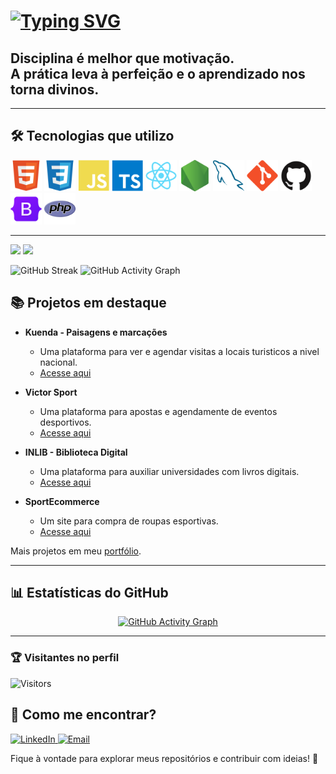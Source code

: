 <h1 align="left">
  <a href="https://git.io/typing-svg">
    <img src="https://readme-typing-svg.herokuapp.com?font=Fira+Code&weight=300&size=50&duration=4000&pause=500&color=708090&center=true&vCenter=true&random=false&width=1000&lines=Olá,+meu+nome+é+Manuel+Pires+Luís;Sou+desenvolvedor+web+fullstack;Sou+apaixonado+por+tecnologia;Educação;Arte;Games;Animes;e+muita+ficção+lol;Bem-vindo+ao+meu+GitHub!" alt="Typing SVG" />
  </a>
</h1>

<h2 display="flex" gap="20px" flex-wrap="wrap">Disciplina é melhor que motivação.</br> A prática leva à perfeição e o aprendizado nos torna divinos.</h2>

---

<h2>🛠️ Tecnologias que utilizo</h2>
<div display="flex" flex-wrap="wrap" gap="30px"> 
 <img height="50px" width="50px" src="https://raw.githubusercontent.com/devicons/devicon/master/icons/html5/html5-original.svg" alt="HTML5">

  <img  height="50px" width="50px" src="https://raw.githubusercontent.com/devicons/devicon/master/icons/css3/css3-original.svg" alt="CSS3">

  <img  height="50px" width="50px" src="https://raw.githubusercontent.com/devicons/devicon/master/icons/javascript/javascript-plain.svg" alt="JavaScript">

  <img  height="50px" width="50px" src="https://raw.githubusercontent.com/devicons/devicon/master/icons/typescript/typescript-plain.svg" alt="TypeScript">

  <img  height="50px" width="50px"  src="https://raw.githubusercontent.com/devicons/devicon/master/icons/react/react-original.svg" alt="React">

  <img height="50px" width="50px"   src="https://raw.githubusercontent.com/devicons/devicon/master/icons/nodejs/nodejs-original.svg" alt="Node.js">

  <img  height="50px" width="50px"  src="https://raw.githubusercontent.com/devicons/devicon/master/icons/mysql/mysql-original.svg" alt="MySQL">

  <img  height="50px" width="50px" src="https://raw.githubusercontent.com/devicons/devicon/master/icons/git/git-original.svg" alt="Git">

  <img height="50px" width="50px" src="https://raw.githubusercontent.com/devicons/devicon/master/icons/github/github-original.svg" alt="GitHub">

  <img  height="50px" width="50px"  src="https://raw.githubusercontent.com/devicons/devicon/master/icons/bootstrap/bootstrap-original.svg" alt="Bootstrap">

  <img  height="50px" width="50px"  src="https://raw.githubusercontent.com/devicons/devicon/master/icons/php/php-original.svg" alt="PHP">
</div>

---


<div display="flex" flex-wrap="wrap" gap="30px"> 
<div display="flex" flex-wrap="wrap" gap="30px"> 
  <img height="150em" src="https://github-readme-stats.vercel.app/api?username=ManuelPiresLuis01&show_icons=true&theme=dracula&include_all_commits=true&count_private=true" style="max-width: 100%;">
  <img height="150em" src="https://github-readme-stats.vercel.app/api/top-langs/?username=ManuelPiresLuis01&layout=compact&langs_count=7&theme=dracula" style="max-width: 100%;">
</div>

![GitHub Streak](https://github-readme-streak-stats.herokuapp.com/?user=ManuelPiresLuis01&theme=dracula)
![GitHub Activity Graph](https://github-readme-activity-graph.vercel.app/graph?username=ManuelPiresLuis01&theme=dracula)


</div>

  
<h2>📚 Projetos em destaque</h2>

- **Kuenda - Paisagens e marcações**
  - Uma plataforma para ver e agendar visitas a locais turisticos a nivel nacional.
  - [Acesse aqui]([https://manuelpiresluis01.github.io/InLib-Biblioteca-Digital/](https://github.com/ManuelPiresLuis01/Kuenda-landing-Page))

- **Victor Sport**
  - Uma plataforma para apostas e agendamente de eventos desportivos.
  - [Acesse aqui](https://github.com/ManuelPiresLuis01/VictorSport)


- **INLIB - Biblioteca Digital**
  - Uma plataforma para auxiliar universidades com livros digitais.
  - [Acesse aqui](https://manuelpiresluis01.github.io/InLib-Biblioteca-Digital/)

- **SportEcommerce**
  - Um site para compra de roupas esportivas.
  - [Acesse aqui](https://manuelpiresluis01.github.io/site-do-curso-de-bootstrap-da-udemy/)

Mais projetos em meu [portfólio](https://manuelpiresluis01.github.io/Manuel-Pires-Luis/#).

---

<h2>📊 Estatísticas do GitHub</h2>

<p align="center">
  <a href="https://github.com/ashutosh00710/github-readme-activity-graph">
    <img src="https://github-readme-activity-graph.vercel.app/graph?username=ManuelPiresLuis01&bg_color=241f31&color=77767b&line=1a5fb4&point=26a269&area=true&hide_border=true" alt="GitHub Activity Graph" />
  </a>
</p>

---


### 🏆 Visitantes no perfil  
![Visitors](https://komarev.com/ghpvc/?username=ManuelPiresLuis01&color=blue)


<h2>👤 Como me encontrar?</h2>
<p align="left">
  <a href="https://www.linkedin.com/in/manuelpiresluis">
    <img src="https://img.shields.io/badge/LinkedIn-0A66C2?style=for-the-badge&logo=linkedin&logoColor=white" alt="LinkedIn" />
  </a>
  <a href="mailto:manuelpiresluis@gmail.com">
    <img src="https://img.shields.io/badge/Email-D14836?style=for-the-badge&logo=gmail&logoColor=white" alt="Email" />
  </a>
</p>

Fique à vontade para explorar meus repositórios e contribuir com ideias! 🚀

